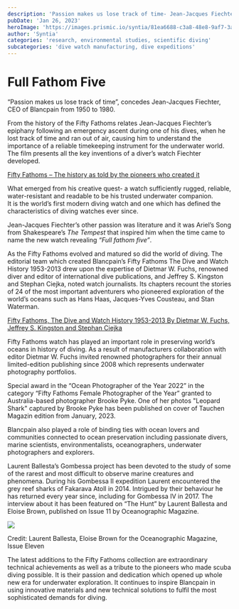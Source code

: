 ```yaml
---
description: 'Passion makes us lose track of time- Jean-Jacques Fiechter'
pubDate: 'Jan 26, 2023'
heroImage: 'https://images.prismic.io/syntia/81ea6688-c3a8-48e8-9af7-3a0fd0d3ebe1_cnxdu2eux0f.jpg?auto=compress,format'
author: 'Syntia'
categories: 'research, environmental studies, scientific diving'
subcategories: 'dive watch manufacturing, dive expeditions'
---
```


# **Full Fathom Five**

“Passion makes us lose track of time”, concedes Jean-Jacques Fiechter, CEO of Blancpain from 1950 to 1980.

From the history of the Fifty Fathoms relates Jean-Jacques Fiechter’s epiphany following an emergency ascent during one of his dives, when he lost track of time and ran out of air, causing him to understand the importance of a reliable timekeeping instrument for the underwater world. The film presents all the key inventions of a diver’s watch Fiechter developed.

[Fifty Fathoms – The history as told by the pioneers who created it](https://www.blancpain.com/en/fifty-fathoms-collection/history/no-rad-2021#documentary)

What emerged from his creative quest- a watch sufficiently rugged, reliable, water-resistant and readable to be his trusted underwater companion.  
It is the world’s first modern diving watch and one which has defined the characteristics of diving watches ever since.

Jean-Jacques Fiechter’s other passion was literature and it was Ariel’s Song from Shakespeare’s _The Tempest_ that inspired him when the time came to name the new watch revealing _“Full fathom five”_.

As the Fifty Fathoms evolved and matured so did the world of diving. The editorial team which created Blancpain’s Fifty Fathoms The Dive and Watch History 1953-2013 drew upon the expertise of Dietmar W. Fuchs, renowned diver and editor of international dive publications, and Jeffrey S. Kingston and Stephan Ciejka, noted watch journalists. Its chapters recount the stories of 24 of the most important adventurers who pioneered exploration of the world’s oceans such as Hans Haas, Jacques-Yves Cousteau, and Stan Waterman.

[Fifty Fathoms, The Dive and Watch History 1953-2013 By Dietmar W. Fuchs, Jeffrey S. Kingston and Stephan Ciejka](https://watchprint.com/en/blancpain/280-fifty-fathoms-the-dive-and-watch-history-1953-2013.html)

Fifty Fathoms watch has played an important role in preserving world’s oceans in history of diving. As a result of manufacturers collaboration with editor Dietmar W. Fuchs invited renowned photographers for their annual limited-edition publishing since 2008 which represents underwater photography portfolios.

Special award in the “Ocean Photographer of the Year 2022” in the category “Fifty Fathoms Female Photographer of the Year” granted to Australia-based photographer Brooke Pyke. One of her photos "Leopard Shark" captured by Brooke Pyke has been published on cover of Tauchen Magazin edition from January, 2023.

Blancpain also played a role of binding ties with ocean lovers and communities connected to ocean preservation including passionate divers, marine scientists, environmentalists, oceanographers, underwater photographers and explorers.

Laurent Ballesta’s Gombessa project has been devoted to the study of some of the rarest and most difficult to observe marine creatures and phenomena. During his Gombessa II expedition Laurent encountered the grey reef sharks of Fakarava Atoll in 2014. Intrigued by their behaviour he has returned every year since, including for Gombessa IV in 2017. The interview about it has been featured on “The Hunt” by Laurent Ballesta and Eloise Brown, published on Issue 11 by Oceanographic Magazine.

![](https://images.prismic.io/syntia/30f27772-ad4c-4315-bbbb-981e15442055_cnxdu4qob07.jpg?auto=compress,format)

Credit: Laurent Ballesta, Eloise Brown for the Oceanographic Magazine, Issue Eleven

The latest additions to the Fifty Fathoms collection are extraordinary technical achievements as well as a tribute to the pioneers who made scuba diving possible. It is their passion and dedication which opened up whole new era for underwater exploration. It continues to inspire Blancpain in using innovative materials and new technical solutions to fulfil the most sophisticated demands for diving.